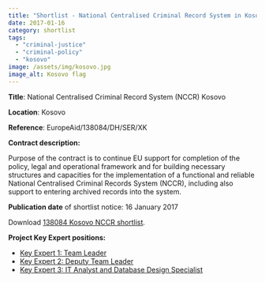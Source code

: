 ```yaml
---
title: "Shortlist - National Centralised Criminal Record System in Kosovo"
date: 2017-01-16
category: shortlist
tags: 
  - "criminal-justice"
  - "criminal-policy"
  - "kosovo"
image: /assets/img/kosovo.jpg
image_alt: Kosovo flag
---
```


**Title**: National Centralised Criminal Record System (NCCR) Kosovo

**Location**: Kosovo

**Reference**: EuropeAid/138084/DH/SER/XK

**Contract description:**

Purpose of the contract is to continue EU support for completion of the policy, legal and operational framework and for building necessary structures and capacities for the implementation of a functional and reliable National Centralised Criminal Records System (NCCR), including also support to entering archived records into the system.

**Publication date** of shortlist notice: 16 January 2017

Download [138084 Kosovo NCCR shortlist](http://epm.lv/wp-content/uploads/2017/01/138084_Kosovo_NCCR_shortlist.pdf).

**Project Key Expert positions:**

- [Key Expert 1: Team Leader](http://epm.lv/team-leader-nccr-expert/) 
- [Key Expert 2: Deputy Team Leader](http://epm.lv/deputy-team-lead-legal-expertnccr/)
- [Key Expert 3: IT Analyst and Database Design Specialist](http://epm.lv/it-analyst-and-database-design-specialist/)
